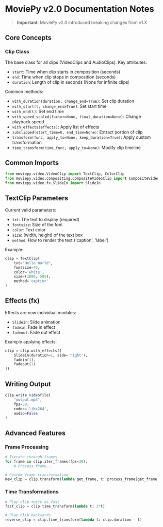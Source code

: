# MoviePy v2.0 Documentation Notes

> **Important**: MoviePy v2.0 introduced breaking changes from v1.X

## Core Concepts

### Clip Class
The base class for all clips (VideoClips and AudioClips). Key attributes:

- `start`: Time when clip starts in composition (seconds)
- `end`: Time when clip stops in composition (seconds)
- `duration`: Length of clip in seconds (None for infinite clips)

Common methods:
- `with_duration(duration, change_end=True)`: Set clip duration
- `with_start(t, change_end=True)`: Set start time
- `with_end(t)`: Set end time
- `with_speed_scaled(factor=None, final_duration=None)`: Change playback speed
- `with_effects(effects)`: Apply list of effects
- `subclipped(start_time=0, end_time=None)`: Extract portion of clip
- `transform(func, apply_to=None, keep_duration=True)`: Apply custom transformation
- `time_transform(time_func, apply_to=None)`: Modify clip timeline

## Common Imports

```python
from moviepy.video.VideoClip import TextClip, ColorClip
from moviepy.video.compositing.CompositeVideoClip import CompositeVideoClip
from moviepy.video.fx.SlideIn import SlideIn
```

## TextClip Parameters

Current valid parameters:
- `txt`: The text to display (required)
- `fontsize`: Size of the font
- `color`: Text color
- `size`: (width, height) of the text box
- `method`: How to render the text ('caption', 'label')

Example:
```python
clip = TextClip(
    txt="Hello World",
    fontsize=70,
    color='white',
    size=(1000, 500),
    method='caption'
)
```

## Effects (fx)

Effects are now individual modules:
- `SlideIn`: Slide animation
- `fadein`: Fade in effect
- `fadeout`: Fade out effect

Example applying effects:
```python
clip = clip.with_effects([
    SlideIn(duration=1, side='right'),
    fadein(1),
    fadeout(1)
])
```

## Writing Output

```python
clip.write_videofile(
    "output.mp4",
    fps=30,
    codec='libx264',
    audio=False
)
```

## Advanced Features

### Frame Processing
```python
# Iterate through frames
for frame in clip.iter_frames(fps=30):
    # Process frame...

# Custom frame transformation
new_clip = clip.transform(lambda get_frame, t: process_frame(get_frame(t)))
```

### Time Transformations
```python
# Play clip twice as fast
fast_clip = clip.time_transform(lambda t: 2*t)

# Play clip backwards
reverse_clip = clip.time_transform(lambda t: clip.duration - t)
```
